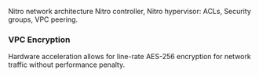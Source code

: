 Nitro network architecture
Nitro controller, Nitro hypervisor: ACLs, Security groups, VPC peering.

### VPC Encryption
Hardware acceleration allows for line-rate AES-256 encryption for network traffic without performance penalty.
